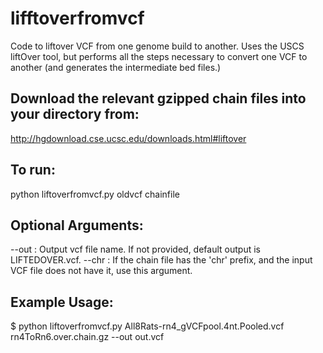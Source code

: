 # lifftoverfromvcf
Code to liftover VCF from one genome build to another. Uses the USCS liftOver tool, but performs all the steps necessary to convert one VCF to another (and generates the intermediate bed files.)

## Download the relevant gzipped chain files into your directory from:
http://hgdownload.cse.ucsc.edu/downloads.html#liftover

## To run:
python liftoverfromvcf.py oldvcf chainfile

## Optional Arguments:
--out : Output vcf file name. If not provided, default output is LIFTEDOVER.vcf.
--chr : If the chain file has the 'chr' prefix, and the input VCF file does not have it, use this argument.

## Example Usage:
$ python liftoverfromvcf.py All8Rats-rn4_gVCFpool.4nt.Pooled.vcf rn4ToRn6.over.chain.gz --out out.vcf
